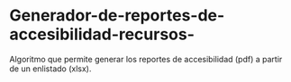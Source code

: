 # Generador-de-reportes-de-accesibilidad-recursos-
Algoritmo que permite generar los reportes de accesibilidad (pdf) a partir de un enlistado (xlsx).
